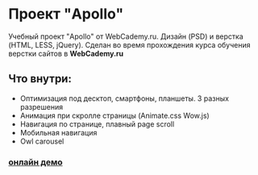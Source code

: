# Проект "Apollo"
Учебный проект "Apollo" от WebCademy.ru. Дизайн (PSD) и верстка (HTML, LESS, jQuery). Сделан во время прохождения курса обучения верстки сайтов в **WebCademy.ru**
## Что внутри:
* Оптимизация под десктоп, смартфоны, планшеты. 3 разных разрешения
* Анимация при скролле страницы (Animate.css Wow.js)
* Навигация по странице, плавный page scroll
* Мобильная навигация
* Owl carousel

### [онлайн демо](https://runarnazmutdinov.github.io/Apollo/)
